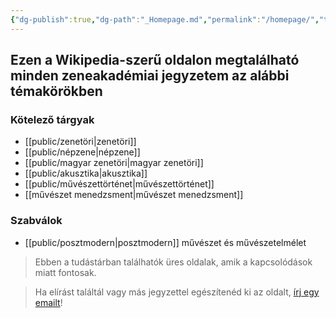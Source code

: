 ```yaml
---
{"dg-publish":true,"dg-path":"_Homepage.md","permalink":"/homepage/","tags":["gardenEntry"]}
---
```


## Ezen a Wikipedia-szerű oldalon megtalálható minden zeneakadémiai jegyzetem az alábbi témakörökben

### Kötelező tárgyak

- [[public/zenetöri\|zenetöri]]
- [[public/népzene\|népzene]]
- [[public/magyar zenetöri\|magyar zenetöri]]
- [[public/akusztika\|akusztika]]
- [[public/művészettörténet\|művészettörténet]]
- [[művészet menedzsment\|művészet menedzsment]]

### Szabválok

- [[public/posztmodern\|posztmodern]] művészet és művészetelmélet

> Ebben a tudástárban találhatók üres oldalak, amik a kapcsolódások miatt fontosak.

> Ha elírást találtál vagy más jegyzettel egészítenéd ki az oldalt, [írj egy emailt](mailto:contact@andrasdenes.com)!